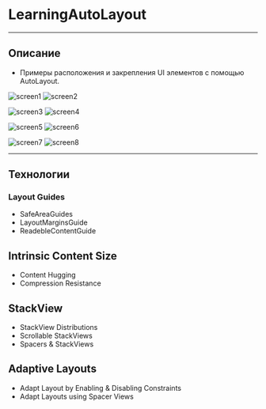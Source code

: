 # LearningAutoLayout

____

## Описание 

+ Примеры расположения и закрепления UI элементов с помощью AutoLayout. 

![screen1](/Screenshots/AutoLayout1.png) ![screen2](/Screenshots/AutoLayout2.png)

![screen3](/Screenshots/AutoLayout3.png) ![screen4](/Screenshots/AutoLayout4.png)

![screen5](/Screenshots/AutoLayout5.png) ![screen6](/Screenshots/AutoLayout6.png)

![screen7](/Screenshots/AutoLayout7.png) ![screen8](/Screenshots/AutoLayout8.png)

____

## Технологии

### Layout Guides

+ SafeAreaGuides
+ LayoutMarginsGuide
+ ReadebleContentGuide

## Intrinsic Content Size

+ Content Hugging
+ Compression Resistance

## StackView

+ StackView Distributions
+ Scrollable StackViews
+ Spacers & StackViews

## Adaptive Layouts

+ Adapt Layout by Enabling & Disabling Constraints
+ Adapt Layouts using Spacer Views












